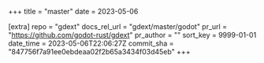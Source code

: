 +++
title = "master"
date = 2023-05-06

[extra]
repo = "gdext"
docs_rel_url = "gdext/master/godot"
pr_url = "https://github.com/godot-rust/gdext"
pr_author = ""
sort_key = 9999-01-01
date_time = 2023-05-06T22:06:27Z
commit_sha = "847756f7a91ee0ebdeaa02f2b65a3434f03d45eb"
+++


